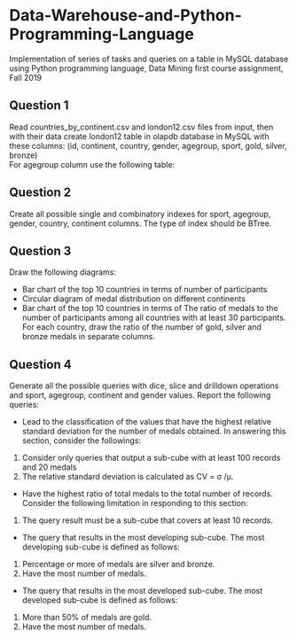 # Data-Warehouse-and-Python-Programming-Language
Implementation of series of tasks and queries on a table in MySQL database using Python programming language, Data Mining first course assignment, Fall 2019
## Question 1
Read countries_by_continent.csv and london12.csv files from input, then with their data create london12 table in olapdb database in MySQL with these columns: (id, continent, country, gender, agegroup, sport, gold, silver, bronze) <br/>
For agegroup column use the following table: <br/>
## Question 2
Create all possible single and combinatory indexes for sport, agegroup, gender, country, continent columns. The type of index should be BTree.
## Question 3
Draw the following diagrams:
- Bar chart of the top 10 countries in terms of number of participants
- Circular diagram of medal distribution on different continents
- Bar chart of the top 10 countries in terms of The ratio of medals to the number of participants among all countries with at least 30 participants. For each country, draw the ratio of the number of gold, silver and bronze medals in separate columns.
## Question 4
Generate all the possible queries with dice, slice and drilldown operations and sport, agegroup, continent and gender values. Report the following queries:
- Lead to the classification of the values ​​that have the highest relative standard deviation for the number of medals obtained. In answering this section, consider the followings:
1. Consider only queries that output a sub-cube with at least 100 records and 20 medals
2. The relative standard deviation is calculated as CV = σ /µ.
- Have the highest ratio of total medals to the total number of records. Consider the following limitation in responding to this section:
1. The query result must be a sub-cube that covers at least 10 records.
- The query that results in the most developing sub-cube. The most developing sub-cube is defined as follows:
1. Percentage or more of medals are silver and bronze.
2. Have the most number of medals.
- The query that results in the most developed sub-cube. The most developed sub-cube is defined as follows:
1. More than 50% of medals are gold.
2. Have the most number of medals.
